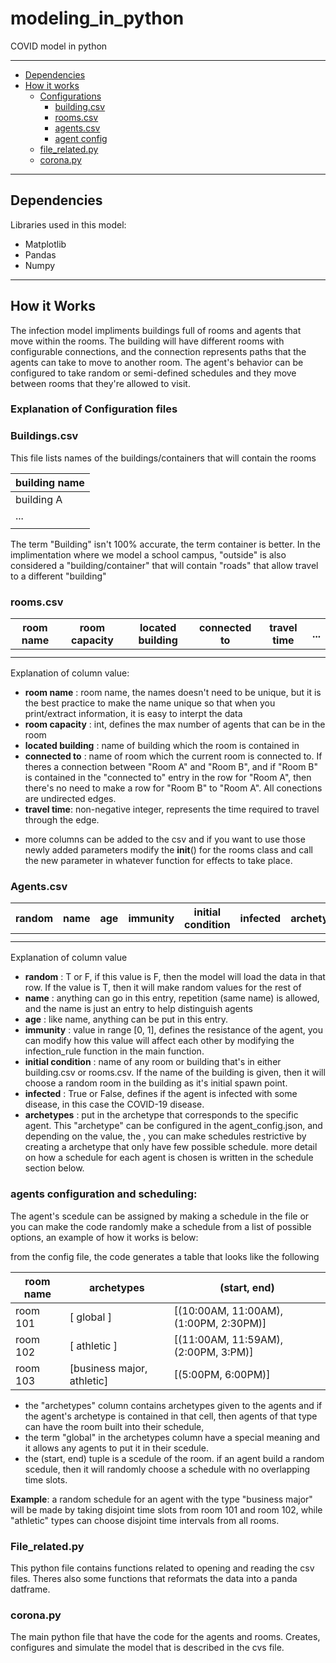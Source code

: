 # modeling_in_python
COVID model in python

---
 - [Dependencies](#depend)
 - [How it works](#works)
     - [Configurations](#configurations)
         - [building.csv](#building)
         - [rooms.csv](#rooms)
         - [agents.csv](#agents)
         - [agent config](#ag_config)
     - [file_related.py](#file_related)
     - [corona.py](#corona)

---
<a id = "depend"></a> 

## Dependencies
Libraries used in this model:
- Matplotlib
- Pandas
- Numpy

---
<a id = "works"></a> 

## How it Works

The infection model impliments buildings full of rooms and agents that move within the rooms. The building will have different rooms with configurable connections, and the connection represents paths that the agents can take to move to another room. The agent's behavior can be configured to take random or semi-defined schedules and they move between rooms that they're allowed to visit.   

<a id = "configurations"></a> 

### Explanation of Configuration files



<a id = "Building"></a> 

### Buildings.csv
This file lists names of the buildings/containers that will contain the rooms

| building name |
|--|
| building A |
|...|
|   |

The term "Building" isn't 100% accurate, the term container is better.
In the implimentation where we model a school campus, "outside" is also considered a "building/container" that will contain "roads" that allow travel to a different "building"
<a id = "rooms"></a> 

### rooms.csv 

| room name | room capacity | located building | connected to | travel time | ... |
|-------------|---------------|------------------|--------------|-------------|-----|
|             |               |                  |              |             |     |
|               |               |               |               |           |       |   

Explanation of column value:
- **room name** : room name, the names doesn't need to be unique, but it is the best practice to make the name unique so that when you print/extract information, it is easy to interpt the data
- **room capacity** : int, defines the max number of agents that can be in the room
- **located building** : name of building which the room is contained in
- **connected to** : name of room which the current room is connected to.  If theres a connection between "Room A" and "Room B", and if "Room B" is contained in the "connected to" entry in the row for "Room A", then there's no need to make a row for "Room B" to "Room A". All conections are undirected edges.
- **travel time**:  non-negative integer, represents the time required to travel through the edge. 
* more columns can be added to the csv and if you want to use those newly added parameters modify the __init__() for the rooms class and call the new parameter in whatever function for effects to take place.

<a id = "agents"></a> 

### Agents.csv

| random | name | age | immunity | initial condition | infected | archetypes |
|--------|------|-----|----------|-------------------|----------|------------|
|        |      |     |          |                   |          |            |
|       |       |   |           |                   |           |           |

Explanation of column value
- **random** : T or F, if this value is F, then the model will load the data in that row.  If the value is T, then it will make random values for the rest of 
- **name** : anything can go in this entry, repetition (same name) is allowed, and the name is just an entry to help distinguish agents
- **age** : like name, anything can be put in this entry.
- **immunity** : value in range [0, 1], defines the resistance of the agent, you can modify how this value will affect each other by modifying the infection_rule function in the main function.
- **initial condition** : name of any room or building that's in either building.csv or rooms.csv.  If the name of the building is given, then it will choose a random room in the building as it's initial spawn point. 
- **infected** : True or False, defines if the agent is infected with some disease, in this case the COVID-19 disease.
- **archetypes** : put in the archetype that corresponds to the specific agent.  This "archetype" can be configured in the agent_config.json, and depending on the value, the , you can make schedules restrictive by creating a archetype that only have few possible schedule.  more detail on how a schedule for each agent is chosen is written in the schedule section below.

<a id = "ag_config"></a> 

### agents configuration and scheduling:

The agent's scedule can be assigned by making a schedule in the file or you can make the code randomly make a schedule from a list of possible options, an example of how it works is below:

from the config file, the code generates a table that looks like the following

| room name | archetypes | (start, end) |
|---|-----|----|
| room 101 | [ global ] | [(10:00AM, 11:00AM), (1:00PM, 2:30PM)] |
| room 102 | [ athletic ] | [(11:00AM, 11:59AM), (2:00PM, 3:PM)] |
| room 103 | [business major, athletic] | [(5:00PM,  6:00PM)] |

- the "archetypes" column contains archetypes given to the agents and if the agent's archetype is contained in that cell, then agents of that type can have the room built into their schedule,
- the term "global" in the archetypes column have a special meaning and it allows any agents to put it in their scedule.
- the (start, end) tuple is a scedule of the room. if an agent build a random scedule, then it will randomly choose a schedule with no overlapping time slots.

**Example**: a random schedule for an agent with the type "business major" will be made by taking disjoint time slots from room 101 and room 102, while "athletic" types can choose disjoint time intervals from all rooms.



<a id = "file_related"></a> 

### File_related.py
This python file contains functions related to opening and reading the csv files.  Theres also some functions that reformats the data into a panda datframe.

<a id = "corona"></a>

### corona.py

The main python file that have the code for the agents and rooms.  Creates, configures and simulate the model that is described in the cvs file.